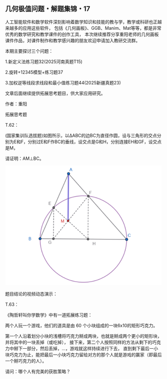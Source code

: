 ## 几何极值问题・解题集锦・17

人工智能软件和数学软件深刻影响着数学知识和技能的教与学，教学或科研也正越来越多的应用这些软件，
包括《几何画板》、GGB、Manim、Mat等等，都是非常优秀的数学研究和教学课件的创作工具，
本次继续推荐分享重阳老师的几何画板课件作品，对课件制作和教学感兴趣的朋友欢迎申请加入教研交流群。

本期主要探讨三个问题：

1.新定义法练习题32(2025河南真题T15)

2.旋转+12345模型+练习题37

3.加权逆等线段求线段和最小值练习题44(2025新疆真题23)

文章后面继续提供拓展思考题目，供大家应用研究。

作者：重阳

拓展思考题

T.62：

(国家集训队选拔题)如图所示，以ΔABC的边BC为直径作圆，设与三角形的交点分别为E和F，分别过E和F作BC的垂线，设交点是G和H，分别连接EH和GF，设交点是M，

请证明：AM⊥BC。

![图](/pics/p118-1.png)

题目结论的视频动态演示：

T.63：

《陶哲轩叫你学数学》中有一道拓展练习题：

两个⼈玩⼀个游戏，他们的道具是由 60 个⼩块组成的⼀块6x10的矩形巧克⼒。

第⼀个⼈沿着划分⼩块的浅槽将巧克力掰成两块，也就是掰成两个更小的矩形块，并将其中的一块丢掉（或吃掉），
接下来，第⼆个⼈按照同样的⽅法从剩下的巧克⼒中掰下⼀部分，然后丢掉，...，游戏就这样持续进⾏下去，
直到剩下最后⼀⼩块巧克⼒为⽌，能把最后⼀⼩块巧克⼒留给对⽅的那个⼈就是游戏的赢家（即最后⼀个掰巧克⼒的⼈）。

请问：哪个⼈有完美的获胜策略？
